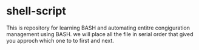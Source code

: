 # shell-script

This is repository for learning BASH and automating entitre congiguration management using BASH.
we will place all the file in serial order that gived you approch which one to to first and next.

